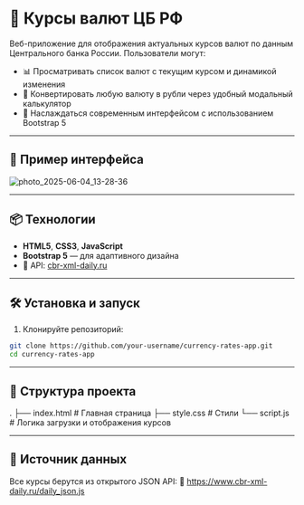 # 💱 Курсы валют ЦБ РФ

Веб-приложение для отображения актуальных курсов валют по данным Центрального банка России. Пользователи могут:

- 📊 Просматривать список валют с текущим курсом и динамикой изменения
- 💸 Конвертировать любую валюту в рубли через удобный модальный калькулятор
- 🎨 Наслаждаться современным интерфейсом с использованием Bootstrap 5

---

## 🚀 Пример интерфейса

![photo_2025-06-04_13-28-36](https://github.com/user-attachments/assets/60aba503-7e36-45a0-85ac-e7feba7c208b)

---

## 📦 Технологии

- **HTML5**, **CSS3**, **JavaScript**
- **Bootstrap 5** — для адаптивного дизайна
- 📡 API: [cbr-xml-daily.ru](https://www.cbr-xml-daily.ru/)

---

## 🛠 Установка и запуск

1. Клонируйте репозиторий:

```bash
git clone https://github.com/your-username/currency-rates-app.git
cd currency-rates-app
```
---

## 📁 Структура проекта
.
├── index.html       # Главная страница
├── style.css        # Стили
└── script.js        # Логика загрузки и отображения курсов

---

## 📌 Источник данных
Все курсы берутся из открытого JSON API:
📎 https://www.cbr-xml-daily.ru/daily_json.js
